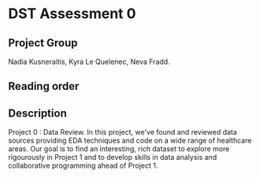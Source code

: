 # DST Assessment 0

## Project Group

Nadia Kusneraitis, Kyra Le Quelenec, Neva Fradd.

## Reading order

## Description

Project 0 : Data Review. In this project, we've found and reviewed data sources providing EDA techniques and code on a wide range of healthcare areas. Our goal is to find an interesting, rich dataset to explore more rigourously in Project 1 and to develop skills in data analysis and collaborative programming ahead of Project 1. 
